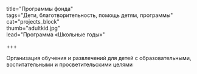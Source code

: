 title="Программы фонда"  
tags="Дети, благотворительность, помощь детям, программы"    
cat="projects_block"    
thumb="adultkid.jpg"  
lead="Программа «Школьные годы»"  

+++

Организация обучения и развлечений для детей с образовательными, воспитательными и просветительскими целями
